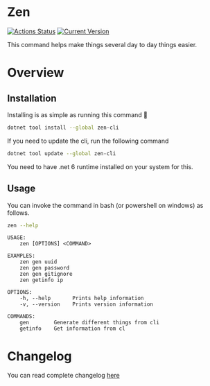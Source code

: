 # Zen
[![Actions Status](https://github.com/ZenExtensions/zen-cli/workflows/.NET%20Core%20Publish/badge.svg)](https://github.com/ZenExtensions/zen-cli/actions) [![Current Version](https://img.shields.io/badge/Version-1.4.0-brightgreen?logo=nuget&labelColor=30363D)](./CHANGELOG.md#140--2023-02-16)

This command helps make things several day to day things easier.

# Overview
## Installation
Installing is as simple as running this command 🤟
```bash
dotnet tool install --global zen-cli
```
If you need to update the cli, run the following command
```bash
dotnet tool update --global zen-cli
```
You need to have .net 6 runtime installed on your system for this.

## Usage
You can invoke the command in bash (or powershell on windows) as follows.
```bash
zen --help
```

```
USAGE:
    zen [OPTIONS] <COMMAND>

EXAMPLES:
    zen gen uuid
    zen gen password
    zen gen gitignore
    zen getinfo ip

OPTIONS:
    -h, --help       Prints help information   
    -v, --version    Prints version information

COMMANDS:
    gen        Generate different things from cli
    getinfo    Get information from cl
```
# Changelog
You can read complete changelog [here](./CHANGELOG.md)